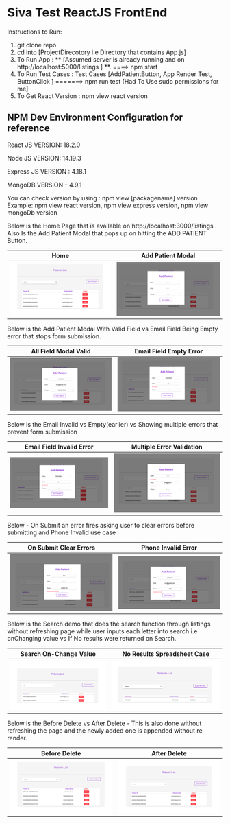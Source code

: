 # Siva Test ReactJS FrontEnd

Instructions to Run:

1. git clone repo
2. cd into [ProjectDirecotory i.e Directory that contains App.js]
3. To Run App : ** [Assumed server is already running and on http://localhost:5000/listings ] **. ====> npm start
4. To Run Test Cases : Test Cases [AddPatientButton, App Render Test, ButtonClick ]   =======> npm run test [Had To Use sudo permissions for me]
5. To Get React Version : npm view react version

## NPM Dev Environment Configuration for reference

React JS VERSION: 18.2.0

Node JS VERSION: 14.19.3

Express JS VERSION : 4.18.1

MongoDB VERSION - 4.9.1

You can check version by using : npm view [packagename] version Example: npm view react version, npm view express version, npm view mongoDb version

Below is the Home Page that is available on  http://localhost:3000/listings . Also Is the Add Patient Modal that pops up on hitting the ADD PATIENT Button.


Home           |  Add Patient Modal
:-------------------------:|:-------------------------:
![](https://github.com/basilsv/Siva_Test_ReactJS_With_Components/blob/main/images/Patient_Listings.png)  |  ![](https://github.com/basilsv/Siva_Test_ReactJS_With_Components/blob/main/images/Add_Patient_Modal.png)

Below is the Add Patient Modal With Valid Field vs Email Field Being Empty error that stops form submission.

All Field Modal Valid          |  Email Field Empty Error
:-------------------------:|:-------------------------:
![](https://github.com/basilsv/Siva_Test_ReactJS_With_Components/blob/main/images/All_Field_Validated_Validation.png)  |  ![](https://github.com/basilsv/Siva_Test_ReactJS_With_Components/blob/main/images/Email_Error_Empty_Validation.png)

Below is the Email Invalid vs Empty(earlier) vs Showing multiple errors that prevent form submission

Email Field Invalid Error         |  Multiple Error Validation
:-------------------------:|:-------------------------:
![](https://github.com/basilsv/Siva_Test_ReactJS_With_Components/blob/main/images/Email_Error_Invalid_Validation.png)  |  ![](https://github.com/basilsv/Siva_Test_ReactJS_With_Components/blob/main/images/Multiple_Error_Validation.png)

Below - On Submit an error fires asking user to clear errors before submitting and Phone Invalid use case

On Submit Clear Errors          |  Phone Invalid Error
:-------------------------:|:-------------------------:
![](https://github.com/basilsv/Siva_Test_ReactJS_With_Components/blob/main/images/On_Submit_Clear_Errors_Error.png)  |  ![](https://github.com/basilsv/Siva_Test_ReactJS_With_Components/blob/main/images/Phone_Invalid_Validation.png)

Below is the Search demo that does the search function through listings without refreshing page while user inputs each letter into search i.e onChanging value vs If No results were returned on Search. 

Search On-Change Value         |  No Results Spreadsheet Case
:-------------------------:|:-------------------------:
![](https://github.com/basilsv/Siva_Test_ReactJS_With_Components/blob/main/images/Search_On_Change_Filter.png)  |  ![](https://github.com/basilsv/Siva_Test_ReactJS_With_Components/blob/main/images/No_Results_Return_Valid.png)

Below is the Before Delete vs After Delete - This is also done without refreshing the page and the newly added one is appended without re-render.

Before Delete         |  After Delete
:-------------------------:|:-------------------------:
![](https://github.com/basilsv/Siva_Test_ReactJS_With_Components/blob/main/images/Patient_Listings.png)  |  ![](https://github.com/basilsv/Siva_Test_ReactJS_With_Components/blob/main/images/After_Delete.png)








